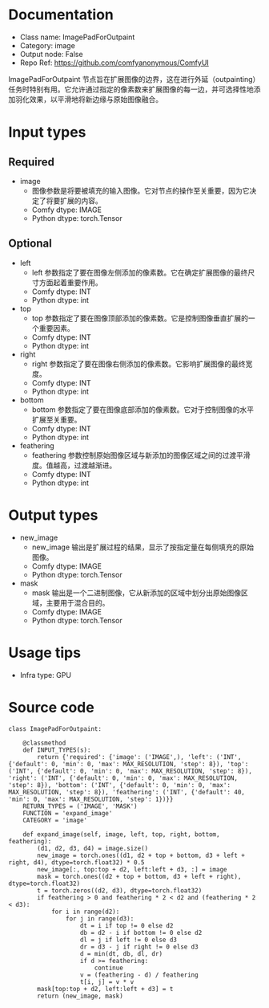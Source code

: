 # Documentation
- Class name: ImagePadForOutpaint
- Category: image
- Output node: False
- Repo Ref: https://github.com/comfyanonymous/ComfyUI

ImagePadForOutpaint 节点旨在扩展图像的边界，这在进行外延（outpainting）任务时特别有用。它允许通过指定的像素数来扩展图像的每一边，并可选择性地添加羽化效果，以平滑地将新边缘与原始图像融合。

# Input types
## Required
- image
    - 图像参数是将要被填充的输入图像。它对节点的操作至关重要，因为它决定了将要扩展的内容。
    - Comfy dtype: IMAGE
    - Python dtype: torch.Tensor
## Optional
- left
    - left 参数指定了要在图像左侧添加的像素数。它在确定扩展图像的最终尺寸方面起着重要作用。
    - Comfy dtype: INT
    - Python dtype: int
- top
    - top 参数指定了要在图像顶部添加的像素数。它是控制图像垂直扩展的一个重要因素。
    - Comfy dtype: INT
    - Python dtype: int
- right
    - right 参数指定了要在图像右侧添加的像素数。它影响扩展图像的最终宽度。
    - Comfy dtype: INT
    - Python dtype: int
- bottom
    - bottom 参数指定了要在图像底部添加的像素数。它对于控制图像的水平扩展至关重要。
    - Comfy dtype: INT
    - Python dtype: int
- feathering
    - feathering 参数控制原始图像区域与新添加的图像区域之间的过渡平滑度。值越高，过渡越渐进。
    - Comfy dtype: INT
    - Python dtype: int

# Output types
- new_image
    - new_image 输出是扩展过程的结果，显示了按指定量在每侧填充的原始图像。
    - Comfy dtype: IMAGE
    - Python dtype: torch.Tensor
- mask
    - mask 输出是一个二进制图像，它从新添加的区域中划分出原始图像区域，主要用于混合目的。
    - Comfy dtype: IMAGE
    - Python dtype: torch.Tensor

# Usage tips
- Infra type: GPU

# Source code
```
class ImagePadForOutpaint:

    @classmethod
    def INPUT_TYPES(s):
        return {'required': {'image': ('IMAGE',), 'left': ('INT', {'default': 0, 'min': 0, 'max': MAX_RESOLUTION, 'step': 8}), 'top': ('INT', {'default': 0, 'min': 0, 'max': MAX_RESOLUTION, 'step': 8}), 'right': ('INT', {'default': 0, 'min': 0, 'max': MAX_RESOLUTION, 'step': 8}), 'bottom': ('INT', {'default': 0, 'min': 0, 'max': MAX_RESOLUTION, 'step': 8}), 'feathering': ('INT', {'default': 40, 'min': 0, 'max': MAX_RESOLUTION, 'step': 1})}}
    RETURN_TYPES = ('IMAGE', 'MASK')
    FUNCTION = 'expand_image'
    CATEGORY = 'image'

    def expand_image(self, image, left, top, right, bottom, feathering):
        (d1, d2, d3, d4) = image.size()
        new_image = torch.ones((d1, d2 + top + bottom, d3 + left + right, d4), dtype=torch.float32) * 0.5
        new_image[:, top:top + d2, left:left + d3, :] = image
        mask = torch.ones((d2 + top + bottom, d3 + left + right), dtype=torch.float32)
        t = torch.zeros((d2, d3), dtype=torch.float32)
        if feathering > 0 and feathering * 2 < d2 and (feathering * 2 < d3):
            for i in range(d2):
                for j in range(d3):
                    dt = i if top != 0 else d2
                    db = d2 - i if bottom != 0 else d2
                    dl = j if left != 0 else d3
                    dr = d3 - j if right != 0 else d3
                    d = min(dt, db, dl, dr)
                    if d >= feathering:
                        continue
                    v = (feathering - d) / feathering
                    t[i, j] = v * v
        mask[top:top + d2, left:left + d3] = t
        return (new_image, mask)
```